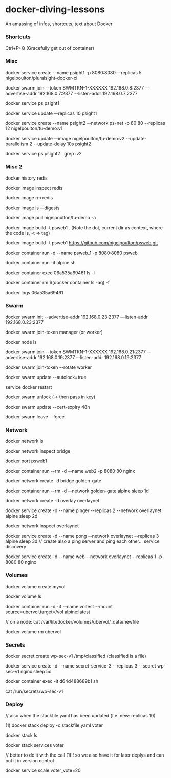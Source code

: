 # docker-diving-lessons
An amassing of infos, shortcuts, text about Docker


### Shortcuts
Ctrl+P+Q     (Gracefully get out of container)


### Misc
docker service create --name psight1 -p 8080:8080 --replicas 5 nigelpoulton/pluralsight-docker-ci

docker swarm join --token SWMTKN-1-XXXXXX 192.168.0.8:2377 --advertise-addr 192.168.0.7:2377 --listen-addr 192.168.0.7:2377

docker service ps psight1

docker service update --replicas 10 psight1

docker service create --name psight2 --network ps-net -p 80:80 --replicas 12 nigelpoulton/tu-demo:v1

docker service update --image nigelpoulton/tu-demo:v2 --update-parallelism 2 --update-delay 10s psight2

docker service ps psight2 | grep :v2


### Misc 2
docker history redis

docker image inspect redis

docker image rm redis

docker image ls --digests

docker image pull nigelpoulton/tu-demo -a

docker image build -t psweb1 .       (Note the dot, current dir as context, where the code is,    -t  => tag)

docker image build -t psweb1 https://github.com/nigelpoulton/psweb.git

docker container run -d --name psweb_1 -p 8080:8080 psweb

docker container run -it alpine sh

docker container exec 06a535a69461 ls -l

docker container rm $(docker container ls -aq) -f

docker logs 06a535a69461

### Swarm
docker swarm init --advertise-addr 192.168.0.23:2377 —listen-addr 192.168.0.23:2377

docker swarm join-token manager      (or worker)

docker node ls

docker swarm join --token SWMTKN-1-XXXXXX 192.168.0.21:2377 --advertise-addr 192.168.0.19:2377 --listen-addr 192.168.0.19:2377

docker swarm join-token --rotate worker

docker swarm update --autolock=true

service docker restart

docker swarm unlock (-> then pass in key)

docker swarm update --cert-expiry 48h

docker swarm leave --force


### Network
docker network ls

docker network inspect bridge

docker port psweb1

docker container run --rm -d --name web2 -p 8080:80 nginx

docker network create -d bridge golden-gate

docker container run --rm -d --network golden-gate alpine sleep 1d

docker network create -d overlay overlaynet

docker service create -d  --name pinger --replicas 2 --network overlaynet alpine sleep 2d

docker network inspect overlaynet

docker service create -d --name pong --network overlaynet --replicas 3 alpine sleep 3d
// create also a ping server and ping each other… service discovery

docker service create -d --name web --network overlaynet --replicas 1 -p 8080:80 nginx


### Volumes
docker volume create myvol

docker volume ls

docker container run -d -it --name voltest --mount source=ubervol,target=/vol alpine:latest

// on a node:
cat /var/lib/docker/volumes/ubervol/_data/newfile

docker volume rm ubervol


### Secrets
docker secret create wp-sec-v1 /tmp/classified   (classified is a file)

docker service create -d --name secret-service-3 --replicas 3 --secret wp-sec-v1 nginx sleep 5d

docker container exec -it d64d488689b1 sh

cat /run/secrets/wp-sec-v1


### Deploy

// also when the stackfile.yaml has been updated (f.e. new:   replicas 10)

(1) docker stack deploy -c stackfile.yaml voter

docker stack ls

docker stack services voter

// better to do it with the call (1)!! so we also have it for later deplys and can put  it in version control 

docker service scale voter_vote=20

